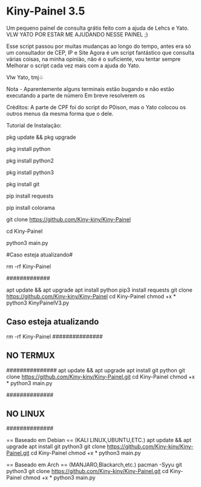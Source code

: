 # Kiny-Painel 3.5
Um pequeno painel de consulta grátis feito com a ajuda de Lehcs e Yato.
VLW YATO POR ESTAR ME AJUDANDO NESSE PAINEL ;) 

Esse script passou por muitas mudanças ao longo do tempo, antes era só um consultador de CEP, IP e Site
Agora é um script fantástico que consulta várias coisas, na minha opinião, não é o suficiente, vou tentar sempre
Melhorar o script cada vez mais com a ajuda do Yato.

Vlw Yato, tmj♧

Nota - Aparentemente alguns terminais estão bugando e não estão executando a parte de número 
Em breve resolverem os

Créditos: A parte de CPF foi do script do P0ison, mas o Yato colocou os outros menus da mesma forma que o dele.

Tutorial de Instalação:

pkg update && pkg upgrade

pkg install python 

pkg install python2

pkg install python3

pkg install git

pip install requests

pip install colorama

git clone https://github.com/Kiny-kiny/Kiny-Painel

cd Kiny-Painel

python3 main.py

#Caso esteja atualizando#

rm -rf Kiny-Painel
 
#############

apt update && apt upgrade
apt install python
pip3 install requests
git clone https://github.com/Kiny-kiny/Kiny-Painel
cd Kiny-Painel
chmod +x *
python3 KinyPainelV3.py

## Caso esteja atualizando ##
rm -rf Kiny-Painel
###############
## NO TERMUX ##
###############
apt update && apt upgrade
apt install git python
git clone https://github.com/Kiny-kiny/Kiny-Painel.git
cd Kiny-Painel
chmod +x *
python3 main.py

##############
## NO LINUX ##
##############

== Baseado em Debian == (KALI LINUX,UBUNTU,ETC.)
apt update && apt upgrade
apt install git python3
git clone https://github.com/Kiny-kiny/Kiny-Painel.git
cd Kiny-Painel
chmod +x *
python3 main.py

== Baseado em Arch == (MANJARO,Blackarch,etc.)
pacman -Syyu git python3
git clone https://github.com/Kiny-kiny/Kiny-Painel.git
cd Kiny-Painel
chmod +x *
python3 main.py
